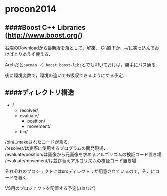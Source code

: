 ﻿procon2014
=================

####Boost C++ Libraries (http://www.boost.org/)
-------------------
右端のDownloadから最新版を落として，解凍．
C:\直下か，~/に突っ込んでおけばとりあえず使える．

Archだと`pacman -S boost boost-libs`とでも叩いておけば，勝手にパス通る．

後に環境変数で，環境の違いでも吸収できるようにする予定．


####ディレクトリ構造
----------------
* /
    * resolver/
    * evaluate/
        * position/
        * movement/
    * bin/

/binにmakeされたコードが乗る．  
/resolver/は実際に使用するプログラムの開発現場．  
/evaluate/position/は画像から元画像を求めるアルゴリズムの検証コード置き場  
/evaluate/movement/は並び替えアルゴリズムの検証コード置き場  

それぞれのプロジェクトにはsrcディレクトリが用意されているので，そこにコードを置く．

VS用のプロジェクトを配置する予定(.slnなど)



